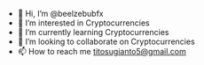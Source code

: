 - 👋 Hi, I’m @beelzebubfx
- 👀 I’m interested in Cryptocurrencies 
- 🌱 I’m currently learning Cryptocurrencies 
- 💞️ I’m looking to collaborate on Cryptocurrencies  
- 📫 How to reach me titosugianto5@gmail.com 

<!---
beelzebubfx/beelzebubfx is a ✨ special ✨ repository because its `README.md` (this file) appears on your GitHub profile.
You can click the Preview link to take a look at your changes.
--->
